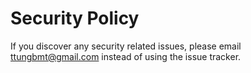 # Security Policy

If you discover any security related issues, please email ttungbmt@gmail.com instead of using the issue tracker.
